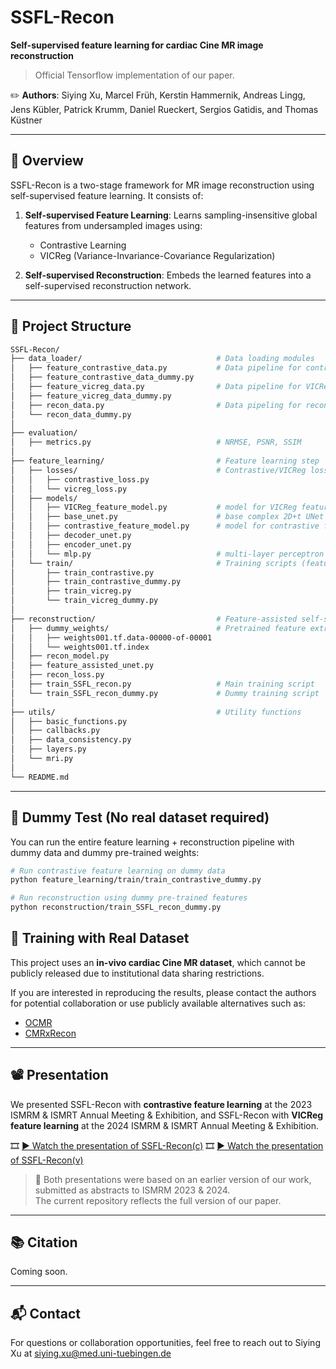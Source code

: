 # SSFL-Recon

**Self-supervised feature learning for cardiac Cine MR image reconstruction**

> Official Tensorflow implementation of our paper.

✏️ **Authors**: Siying Xu, Marcel Früh, Kerstin Hammernik, Andreas Lingg, Jens Kübler, Patrick Krumm, Daniel Rueckert, Sergios Gatidis, and Thomas Küstner  

---

## 🔧 Overview

SSFL-Recon is a two-stage framework for MR image reconstruction using self-supervised feature learning. It consists of:

1. **Self-supervised Feature Learning**: Learns sampling-insensitive global features from undersampled images using:
   - Contrastive Learning
   - VICReg (Variance-Invariance-Covariance Regularization)

2. **Self-supervised Reconstruction**: Embeds the learned features into a self-supervised reconstruction network.

---

## 📁 Project Structure

```bash
SSFL-Recon/
├── data_loader/                              # Data loading modules
│   ├── feature_contrastive_data.py           # Data pipeline for contrastive feature learning
│   ├── feature_contrastive_data_dummy.py  
│   ├── feature_vicreg_data.py                # Data pipeline for VICReg feature learning
│   ├── feature_vicreg_data_dummy.py          
│   ├── recon_data.py                         # Data pipeling for reconstruction
│   └── recon_data_dummy.py
│
├── evaluation/
│   ├── metrics.py                            # NRMSE, PSNR, SSIM
│
├── feature_learning/                         # Feature learning step
│   ├── losses/                               # Contrastive/VICReg loss functions
│   │   ├── contrastive_loss.py
│   │   └── vicreg_loss.py
│   ├── models/                               
│   │   ├── VICReg_feature_model.py           # model for VICReg feature learning
│   │   ├── base_unet.py                      # base complex 2D+t UNet
│   │   ├── contrastive_feature_model.py      # model for contrastive feature learning
│   │   ├── decoder_unet.py                  
│   │   ├── encoder_unet.py
│   │   └── mlp.py                            # multi-layer perceptron
│   └── train/                                # Training scripts (feature learning step)
│       ├── train_contrastive.py                                 
│       ├── train_contrastive_dummy.py
│       ├── train_vicreg.py
│       └── train_vicreg_dummy.py
│
├── reconstruction/                           # Feature-assisted self-supervised reconstruction
│   ├── dummy_weights/                        # Pretrained feature extractor (FE-Net) weights (dummy)
│   │   ├── weights001.tf.data-00000-of-00001
│   │   └── weights001.tf.index
│   ├── recon_model.py           
│   ├── feature_assisted_unet.py  
│   ├── recon_loss.py             
│   ├── train_SSFL_recon.py                   # Main training script
│   └── train_SSFL_recon_dummy.py             # Dummy training script
│
├── utils/                                    # Utility functions
│   ├── basic_functions.py
│   ├── callbacks.py
│   ├── data_consistency.py
│   ├── layers.py
│   └── mri.py
│
└── README.md
```

---

## 🧪 Dummy Test (No real dataset required)
You can run the entire feature learning + reconstruction pipeline with dummy data and dummy pre-trained weights:

```bash
# Run contrastive feature learning on dummy data
python feature_learning/train/train_contrastive_dummy.py

# Run reconstruction using dummy pre-trained features
python reconstruction/train_SSFL_recon_dummy.py
```


## 📂 Training with Real Dataset

This project uses an **in-vivo cardiac Cine MR dataset**, which cannot be publicly released due to institutional data sharing restrictions.

If you are interested in reproducing the results, please contact the authors for potential collaboration or use publicly available alternatives such as:

- [OCMR](https://www.ocmr.info/)
- [CMRxRecon](https://www.synapse.org/Synapse:syn51471091/wiki/622170)

---

## 📽️ Presentation

We presented SSFL-Recon with **contrastive feature learning** at the 2023 ISMRM & ISMRT Annual Meeting & Exhibition, and SSFL-Recon with **VICReg feature learning** at the 2024 ISMRM & ISMRT Annual Meeting & Exhibition.

🎞️ [▶ Watch the presentation of SSFL-Recon(c)](https://archive.ismrm.org/2023/0709.html)
🎞️ [▶ Watch the presentation of SSFL-Recon(v)](https://archive.ismrm.org/2024/0012.html)

> 📝 Both presentations were based on an earlier version of our work, submitted as abstracts to ISMRM 2023 & 2024.  
> The current repository reflects the full version of our paper.

---

## 📚 Citation

Coming soon.

---

## 📬 Contact

For questions or collaboration opportunities, feel free to reach out to Siying Xu at siying.xu@med.uni-tuebingen.de

